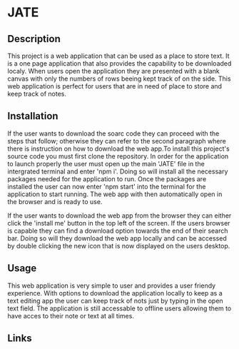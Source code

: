 # JATE

## Description

This project is a web application that can be used as a place to store text. It is a one page application that also provides the capability to be downloaded localy. When users open the application they are presented with a blank canvas with only the numbers of rows beeing kept track of on the side. This web application is perfect for users that are in need of place to store and keep track of notes.

## Installation

If the user wants to download the soarc code they can proceed with the steps that follow; otherwise they can refer to the second paragraph where there is instruction on how to download the web app.To install this project's source code you must first clone the repository.  In order for the application to launch properly the user must open up the main 'JATE' file in the intergrated terminal and enter 'npm i'. Doing so will install all the necessary packages needed for the application to run. Once the packages are installed the user can now enter 'npm start' into the terminal for the application to start running. The web app with then automatically open in the browser and is ready to  use.

If the user wants to download the web app from the browser they can either click the 'install me' button in the top left of the screen. If the users browser is capable they can find a download option towards the end of their search bar. Doing so will they download the web app locally and can be accessed by double clicking the new icon that is now displayed on the users desktop.

## Usage

This web application is very simple to user and provides a user friendy experience. With options to download the application locally to keep as a text editing app the user can keep track of nots just by typing in the open text field. The application is still accessable to offline users allowing them to have acces to their note or text at all times.

## Links